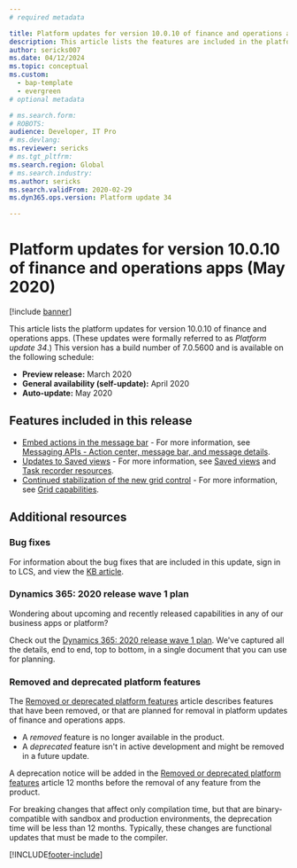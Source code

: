 ```yaml
---
# required metadata

title: Platform updates for version 10.0.10 of finance and operations apps (May 2020)
description: This article lists the features are included in the platform updates for version 10.0.10 of finance and operations apps.
author: sericks007
ms.date: 04/12/2024
ms.topic: conceptual
ms.custom: 
  - bap-template
  - evergreen
# optional metadata

# ms.search.form: 
# ROBOTS: 
audience: Developer, IT Pro
# ms.devlang: 
ms.reviewer: sericks
# ms.tgt_pltfrm: 
ms.search.region: Global
# ms.search.industry: 
ms.author: sericks
ms.search.validFrom: 2020-02-29
ms.dyn365.ops.version: Platform update 34

---
```

# Platform updates for version 10.0.10 of finance and operations apps (May 2020)

[!include [banner](../../../finance/includes/banner.md)]

This article lists the platform updates for version 10.0.10 of finance and operations apps. (These updates were formally referred to as *Platform update 34*.) This version has a build number of 7.0.5600 and is available on the following schedule:

- **Preview release:** March 2020
- **General availability (self-update):** April 2020
- **Auto-update:** May 2020

## Features included in this release

- [Embed actions in the message bar](/dynamics365-release-plan/2020wave1/finance-operations-crossapp-capabilities/embed-actions-message-bar) - For more information, see [Messaging APIs - Action center, message bar, and message details](../../dev-itpro/user-interface/messaging-api-center-bar-details.md).
- [Updates to Saved views](/dynamics365-release-plan/2020wave1/finance-operations-crossapp-capabilities/user-productivity--saved-views--phase-2) - For more information, see [Saved views](../../dev-itpro/get-started/saved-views.md) and [Task recorder resources](../../dev-itpro/user-interface/task-recorder.md).
- [Continued stabilization of the new grid control](/dynamics365-release-plan/2020wave1/finance-operations-crossapp-capabilities/user-productivity--new-grid-control--phase-2) - For more information, see [Grid capabilities](../../dev-itpro/get-started/grid-capabilities.md). 


## Additional resources

### Bug fixes

For information about the bug fixes that are included in this update, sign in to LCS, and view the [KB article](https://fix.lcs.dynamics.com/Issue/Details?bugId=424137&dbType=3&qc=bf63d49dcc96e51eb42ac1dd66c6c5e5d7548f1e176f729e324ea3353b9860cb).

### Dynamics 365: 2020 release wave 1 plan

Wondering about upcoming and recently released capabilities in any of our business apps or platform?

Check out the [Dynamics 365: 2020 release wave 1 plan](/dynamics365-release-plan/2020wave1/index). We've captured all the details, end to end, top to bottom, in a single document that you can use for planning.

### Removed and deprecated platform features

The [Removed or deprecated platform features](removed-deprecated-features-platform-updates.md) article describes features that have been removed, or that are planned for removal in platform updates of finance and operations apps.

- A *removed* feature is no longer available in the product.
- A *deprecated* feature isn't in active development and might be removed in a future update.

A deprecation notice will be added in the [Removed or deprecated platform features](removed-deprecated-features-platform-updates.md) article 12 months before the removal of any feature from the product.

For breaking changes that affect only compilation time, but that are binary-compatible with sandbox and production environments, the deprecation time will be less than 12 months. Typically, these changes are functional updates that must be made to the compiler.


[!INCLUDE[footer-include](../../../includes/footer-banner.md)]


